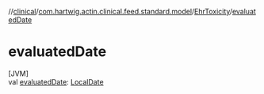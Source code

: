 //[clinical](../../../index.md)/[com.hartwig.actin.clinical.feed.standard.model](../index.md)/[EhrToxicity](index.md)/[evaluatedDate](evaluated-date.md)

# evaluatedDate

[JVM]\
val [evaluatedDate](evaluated-date.md): [LocalDate](https://docs.oracle.com/javase/8/docs/api/java/time/LocalDate.html)
